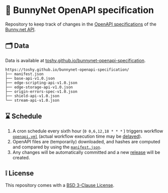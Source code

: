 # 🐇 BunnyNet OpenAPI specification

Repository to keep track of changes in the [OpenAPI specifications](https://docs.bunny.net/openapi) of the [Bunny.net API](https://docs.bunny.net/reference/bunnynet-api-overview).

## 🗂️ Data

Data is available at [toshy.github.io/bunnynet-openapi-specification](https://toshy.github.io/bunnynet-openapi-specification/manifest.json).

```text
https://toshy.github.io/bunnynet-openapi-specification/
├── manifest.json
├── base-api-v1.0.json
├── edge-scripting-api-v1.0.json
├── edge-storage-api-v1.0.json
├── origin-errors-spec-v1.0.json
├── shield-api-v1.0.json
└── stream-api-v1.0.json
```

## ⌛ Schedule

1. A cron schedule every sixth hour (`0 0,6,12,18 * * *` ) triggers workflow [`openapi.yml`](.github/workflows/openapi.yml) (actual workflow execution time may be [delayed](https://docs.github.com/en/actions/writing-workflows/choosing-when-your-workflow-runs/events-that-trigger-workflows#schedule)).
2. OpenAPI files are (temporarily) downloaded, and hashes are computed and compared by using the [`manifest.json`](./data/manifest.json).
3. Any changes will be automatically committed and a new [release](https://github.com/ToshY/bunnynet-openapi-specification/releases) will be created.

## ❕ License

This repository comes with a [BSD 3-Clause License](./LICENSE).
